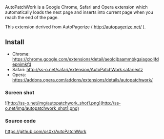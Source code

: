 AutoPatchWork is a Google Chrome, Safari and Opera extension which automatically loads the next page and inserts into current page when you reach the end of the page.

This extension derived from AutoPagerize ( http://autopagerize.net/ ).

## Install ##
  * Chrome: https://chrome.google.com/extensions/detail/aeolcjbaammbkgaiagooljfdepnjmkfd
  * Safari: http://ss-o.net/safari/extension/AutoPatchWork.safariextz
  * Opera: https://addons.opera.com/addons/extensions/details/autopatchwork/

### Screen shot ###
![http://ss-o.net/img/autopatchwork_shot1.png](http://ss-o.net/img/autopatchwork_shot1.png)

### Source code ###
https://github.com/os0x/AutoPatchWork